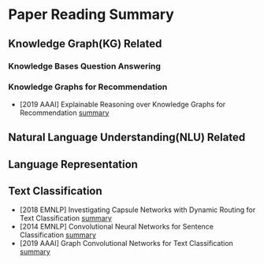 # Paper Reading Summary

## Knowledge Graph(KG) Related
### Knowledge Bases Question Answering

### Knowledge Graphs for Recommendation
- [2019 AAAI] Explainable Reasoning over Knowledge Graphs for Recommendation [summary](/paper/Explainable_Reasoning_over_Knowledge_Graphs_for_Recommendation.md)

## Natural Language Understanding(NLU) Related

## Language Representation

## Text Classification
- [2018 EMNLP] Investigating Capsule Networks with Dynamic Routing for Text Classification [summary](/paper/Investigating_Capsule_Networks_with_Dynamic_Routing_for_Text_Classification.md)
- [2014 EMNLP] Convolutional Neural Networks for Sentence Classification [summary](/paper/Convolutional_Neural_Networks_for_Sentence_Classification.md)
- [2019 AAAI] Graph Convolutional Networks for Text Classification [summary](/paper/Graph_Convolutional_Networks_for_Text_Classification.md)